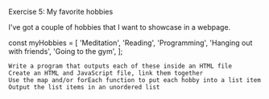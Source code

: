 Exercise 5: My favorite hobbies

I've got a couple of hobbies that I want to showcase in a webpage.

const myHobbies = [
  'Meditation',
  'Reading',
  'Programming',
  'Hanging out with friends',
  'Going to the gym',
];

    Write a program that outputs each of these inside an HTML file
    Create an HTML and JavaScript file, link them together
    Use the map and/or forEach function to put each hobby into a list item
    Output the list items in an unordered list
